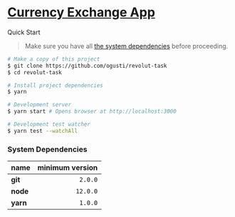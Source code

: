 # [Currency Exchange App](https://revolut-task.mishaishikawa.vercel.app/)

Quick Start

> Make sure you have all [the system dependencies](#system-dependencies) before proceeding.

```bash
# Make a copy of this project
$ git clone https://github.com/ogusti/revolut-task
$ cd revolut-task

# Install project dependencies
$ yarn

# Development server
$ yarn start # Opens browser at http://localhost:3000

# Development test watcher
$ yarn test --watchAll
```

### System Dependencies

| name     | minimum version |
| :------- | --------------: |
| **git**  |         `2.0.0` |
| **node** |        `12.0.0` |
| **yarn** |         `1.0.0` |
